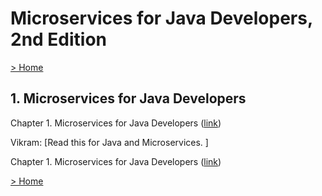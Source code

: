 # Microservices for Java Developers, 2nd Edition

[> Home](../README.md)
## 1. Microservices for Java Developers



Chapter 1. Microservices for Java Developers ([link](https://learning.oreilly.com/library/view/-/9781492038290/ch01.html#04233794-524d-44bb-951e-81a32b27e514))


Vikram: [Read this for Java and Microservices. ]


Chapter 1. Microservices for Java Developers ([link](https://learning.oreilly.com/library/view/-/9781492038290/ch01.html#b95834cc-4565-4fda-8da8-7789d8f03648))

[> Home](../README.md)